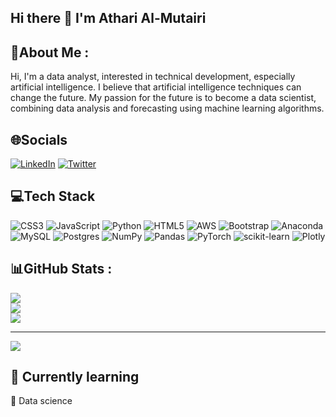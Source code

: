 ## Hi there 👋 I'm Athari Al-Mutairi

<!--
**Athari22/Athari22** is a ✨ _special_ ✨ repository because its `README.md` (this file) appears on your GitHub profile.

# About me
Hi, I'm a data analyst, interested in technical development, especially artificial intelligence. I believe that artificial intelligence techniques can change the future. My passion for the future is to become a data scientist, combining data analysis and forecasting using machine learning algorithms.
![alt text](path or URL to image)
!\[status up\](https://napkin-examples.npkn.net/site-status-badge/)
# Languages and Tools

-->

## 💫About Me :
Hi, I'm a data analyst, interested in technical development, especially artificial intelligence. I believe that artificial intelligence techniques can change the future. My passion for the future is to become a data scientist, combining data analysis and forecasting using machine learning algorithms.

## 🌐Socials
[![LinkedIn](https://img.shields.io/badge/LinkedIn-%230077B5.svg?logo=linkedin&logoColor=white)](https://linkedin.com/in/https://www.linkedin.com/in/athari-almutairi-5a677122b/) [![Twitter](https://img.shields.io/badge/Twitter-%231DA1F2.svg?logo=Twitter&logoColor=white)](https://twitter.com/https://twitter.com/Atharik88) 

## 💻Tech Stack
![CSS3](https://img.shields.io/badge/css3-%231572B6.svg?style=for-the-badge&logo=css3&logoColor=white) ![JavaScript](https://img.shields.io/badge/javascript-%23323330.svg?style=for-the-badge&logo=javascript&logoColor=%23F7DF1E) ![Python](https://img.shields.io/badge/python-3670A0?style=for-the-badge&logo=python&logoColor=ffdd54) ![HTML5](https://img.shields.io/badge/html5-%23E34F26.svg?style=for-the-badge&logo=html5&logoColor=white) ![AWS](https://img.shields.io/badge/AWS-%23FF9900.svg?style=for-the-badge&logo=amazon-aws&logoColor=white) ![Bootstrap](https://img.shields.io/badge/bootstrap-%23563D7C.svg?style=for-the-badge&logo=bootstrap&logoColor=white) ![Anaconda](https://img.shields.io/badge/Anaconda-%2344A833.svg?style=for-the-badge&logo=anaconda&logoColor=white) ![MySQL](https://img.shields.io/badge/mysql-%2300f.svg?style=for-the-badge&logo=mysql&logoColor=white) ![Postgres](https://img.shields.io/badge/postgres-%23316192.svg?style=for-the-badge&logo=postgresql&logoColor=white) ![NumPy](https://img.shields.io/badge/numpy-%23013243.svg?style=for-the-badge&logo=numpy&logoColor=white) ![Pandas](https://img.shields.io/badge/pandas-%23150458.svg?style=for-the-badge&logo=pandas&logoColor=white) ![PyTorch](https://img.shields.io/badge/PyTorch-%23EE4C2C.svg?style=for-the-badge&logo=PyTorch&logoColor=white) ![scikit-learn](https://img.shields.io/badge/scikit--learn-%23F7931E.svg?style=for-the-badge&logo=scikit-learn&logoColor=white) ![Plotly](https://img.shields.io/badge/Plotly-%233F4F75.svg?style=for-the-badge&logo=plotly&logoColor=white)
## 📊GitHub Stats :
![](https://github-readme-stats.vercel.app/api?username=athari22&theme=tokyonight&hide_border=false&include_all_commits=false&count_private=false)<br/>
![](https://github-readme-streak-stats.herokuapp.com/?user=athari22&theme=tokyonight&hide_border=false)<br/>
![](https://github-readme-stats.vercel.app/api/top-langs/?username=athari22&theme=tokyonight&hide_border=false&include_all_commits=false&count_private=false&layout=compact)

---
[![](https://visitcount.itsvg.in/api?id=athari22&icon=0&color=6)](https://visitcount.itsvg.in)

## :dart: Currently learning
 :small_blue_diamond: Data science
